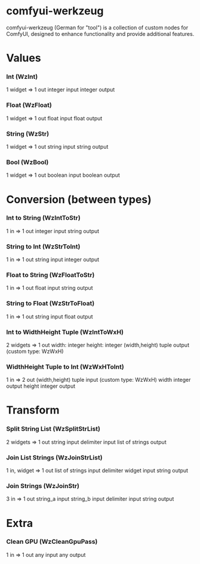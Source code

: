 # comfyui-werkzeug

comfyui-werkzeug (German for "tool") is a collection of custom nodes for ComfyUI, designed to enhance functionality and provide additional features.

<!-- internal node prefix name `Wz` -->

# Values

### Int (WzInt)
1 widget => 1 out
integer input
integer output

### Float (WzFloat)
1 widget => 1 out
float input
float output

### String (WzStr)
1 widget => 1 out
string input
string output

### Bool (WzBool)
1 widget => 1 out
boolean input
boolean output

# Conversion (between types)

### Int to String (WzIntToStr)
1 in => 1 out
integer input
string output

### String to Int (WzStrToInt)
1 in => 1 out
string input
integer output

### Float to String (WzFloatToStr)
1 in => 1 out
float input
string output

### String to Float (WzStrToFloat)
1 in => 1 out
string input
float output

### Int to WidthHeight Tuple (WzIntToWxH)
2 widgets => 1 out
width: integer
height: integer
(width,height) tuple output (custom type: WzWxH)

### WidthHeight Tuple to Int (WzWxHToInt)
1 in => 2 out
(width,height) tuple input  (custom type: WzWxH)
width integer output
height integer output

# Transform

### Split String List (WzSplitStrList)
2 widgets => 1 out
string input
delimiter input
list of strings output

### Join List Strings (WzJoinStrList)
1 in, widget => 1 out
list of strings input
delimiter widget input
string output

### Join Strings (WzJoinStr)
3 in => 1 out
string_a input
string_b input
delimiter input
string output

<!-- # Control (flow) -->

# Extra

### Clean GPU (WzCleanGpuPass)
1 in => 1 out
any input
any output